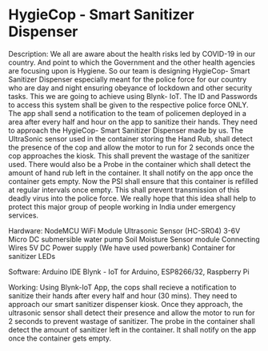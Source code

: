 # HygieCop - Smart Sanitizer Dispenser

Description:
We all are aware about the health risks led by COVID-19 in our country. And point to which the Government and the other health agencies are focusing upon is Hygiene. So our team is designing HygieCop- Smart Sanitizer Dispenser especially meant for the police force for our country who are day and night ensuring obeyance of lockdown and other security tasks. This we are going to achieve using Blynk- IoT. The ID and Passwords to access this system shall be given to the respective police force ONLY. The app shall send a notification to the team of policemen deployed in a area after every half and hour on the app to sanitize their hands. They need to approach the HygieCop- Smart Sanitizer Dispenser made by us. The UltraSonic sensor used in the container storing the Hand Rub, shall detect the presence of the cop and allow the motor to run for 2 seconds once the cop approaches the kiosk. This shall prevent the wastage of the sanitizer used. There would also be a Probe in the container which shall detect the amount of hand rub left in the container. It shall notify on the app once the container gets empty. Now the PSI shall ensure that this container is refilled at regular intervals once empty. This shall prevent transmission of this deadly virus into the police force. We really hope that this idea shall help to protect this major group of people working in India under emergency services.

Hardware: 
NodeMCU WiFi Module
Ultrasonic Sensor (HC-SR04)
3-6V Micro DC submersible water pump
Soil Moisture Sensor module
Connecting Wires
5V DC Power supply (We have used powerbank)
Container for sanitizer
LEDs

Software:
Arduino IDE
Blynk - IoT for Arduino, ESP8266/32, Raspberry Pi

Working:
Using Blynk-IoT App, the cops shall recieve a notification to sanitize their hands after every half and hour (30 mins). They need to approach our smart sanitizer dispenser kiosk. 
Once they approach, the ultrasonic sensor shall detect their presence and allow the motor to run for 2 seconds to prevent wastage of sanitizer.
The probe in the container shall detect the amount of sanitizer left in the container. It shall notify on the app once the container gets empty.

